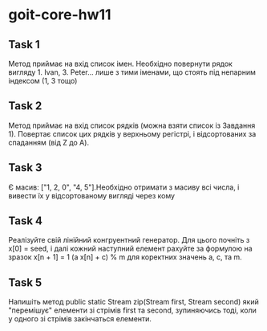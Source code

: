 # goit-core-hw11

Task 1
---
Метод приймає на вхід список імен. Необхідно повернути рядок вигляду 1. Ivan, 3. Peter... лише з тими іменами, що стоять під непарним індексом (1, 3 тощо)


Task 2
---
Метод приймає на вхід список рядків (можна взяти список із Завдання 1). Повертає список цих
рядків у верхньому регістрі, і відсортованих за спаданням (від Z до A).


Task 3
---
Є масив: ["1, 2, 0", "4, 5"].Необхідно отримати з масиву всі числа,
і вивести їх у відсортованому вигляді через кому


Task 4
---
Реалізуйте свій лінійний конгруентний генератор. Для цього почніть з x[0] = seed,
і далі кожний наступний елемент рахуйте за формулою на зразок x[n + 1] = 1 (a x[n] + c) % m
для коректних значень a, c, та m.


Task 5
---
Напишіть метод public static <T> Stream<T> zip(Stream<T> first, Stream<T> second) який "перемішує"
елементи зі стрімів first та second, зупиняючись тоді, коли у одного зі стрімів закінчаться елементи.
